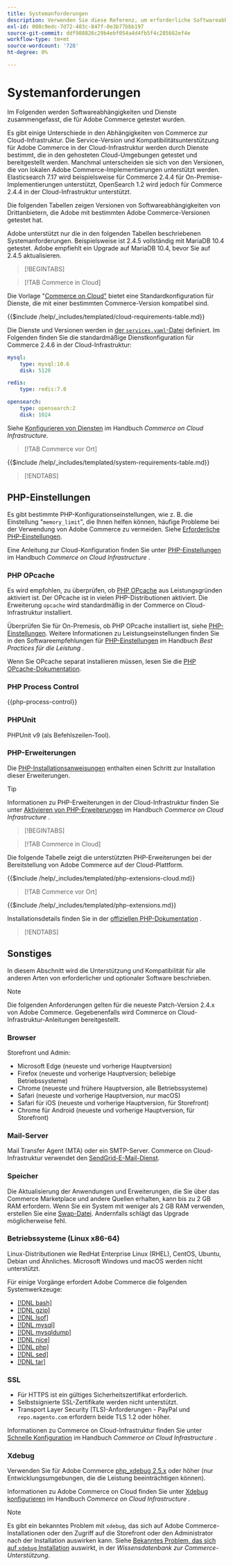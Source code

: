 ```yaml
---
title: Systemanforderungen
description: Verwenden Sie diese Referenz, um erforderliche Softwareabhängigkeiten zu identifizieren, die mit Adobe Commerce-Versionen getestet wurden.
exl-id: 008c9edc-7d72-403c-847f-0e3b77bbb197
source-git-commit: ddf988826c29b4ebf054a4d4fb5f4c285662ef4e
workflow-type: tm+mt
source-wordcount: '728'
ht-degree: 0%

---
```


# Systemanforderungen

Im Folgenden werden Softwareabhängigkeiten und Dienste zusammengefasst, die für Adobe Commerce getestet wurden.

Es gibt einige Unterschiede in den Abhängigkeiten von Commerce zur Cloud-Infrastruktur. Die Service-Version und Kompatibilitätsunterstützung für Adobe Commerce in der Cloud-Infrastruktur werden durch Dienste bestimmt, die in den gehosteten Cloud-Umgebungen getestet und bereitgestellt werden. Manchmal unterscheiden sie sich von den Versionen, die von lokalen Adobe Commerce-Implementierungen unterstützt werden. Elasticsearch 7.17 wird beispielsweise für Commerce 2.4.4 für On-Premise-Implementierungen unterstützt, OpenSearch 1.2 wird jedoch für Commerce 2.4.4 in der Cloud-Infrastruktur unterstützt.

Die folgenden Tabellen zeigen Versionen von Softwareabhängigkeiten von Drittanbietern, die Adobe mit bestimmten Adobe Commerce-Versionen getestet hat.

Adobe unterstützt nur die in den folgenden Tabellen beschriebenen Systemanforderungen. Beispielsweise ist 2.4.5 vollständig mit MariaDB 10.4 getestet. Adobe empfiehlt ein Upgrade auf MariaDB 10.4, bevor Sie auf 2.4.5 aktualisieren.

>[!BEGINTABS]

>[!TAB Commerce in Cloud]

Die Vorlage &quot;[Commerce on Cloud&quot;](https://github.com/magento/magento-cloud) bietet eine Standardkonfiguration für Dienste, die mit einer bestimmten Commerce-Version kompatibel sind.

{{$include /help/_includes/templated/cloud-requirements-table.md}}

Die Dienste und Versionen werden in [der `services.yaml`-Datei](https://github.com/magento/magento-cloud/blob/master/.magento/services.yaml) definiert. Im Folgenden finden Sie die standardmäßige Dienstkonfiguration für Commerce 2.4.6 in der Cloud-Infrastruktur:

```yaml
mysql:
    type: mysql:10.6
    disk: 5120

redis:
    type: redis:7.0

opensearch:
    type: opensearch:2
    disk: 1024
```

Siehe [Konfigurieren von Diensten](https://experienceleague.adobe.com/docs/commerce-cloud-service/user-guide/configure/service/services-yaml.html) im Handbuch _Commerce on Cloud Infrastructure_.

>[!TAB Commerce vor Ort]

{{$include /help/_includes/templated/system-requirements-table.md}}

>[!ENDTABS]

## PHP-Einstellungen

Es gibt bestimmte PHP-Konfigurationseinstellungen, wie z. B. die Einstellung &quot;`memory_limit`&quot;, die Ihnen helfen können, häufige Probleme bei der Verwendung von Adobe Commerce zu vermeiden. Siehe [Erforderliche PHP-Einstellungen](prerequisites/php-settings.md).

Eine Anleitung zur Cloud-Konfiguration finden Sie unter [PHP-Einstellungen](https://experienceleague.adobe.com/docs/commerce-cloud-service/user-guide/configure/app/php-settings.html) im Handbuch _Commerce on Cloud Infrastructure_ .

### PHP OPcache

Es wird empfohlen, zu überprüfen, ob [PHP OPcache](https://www.php.net/manual/en/intro.opcache.php) aus Leistungsgründen aktiviert ist. Der OPcache ist in vielen PHP-Distributionen aktiviert. Die Erweiterung `opcache` wird standardmäßig in der Commerce on Cloud-Infrastruktur installiert.

Überprüfen Sie für On-Premesis, ob PHP OPcache installiert ist, siehe [PHP-Einstellungen](prerequisites/php-settings.md). Weitere Informationen zu Leistungseinstellungen finden Sie in den Softwareempfehlungen für [PHP-Einstellungen](https://experienceleague.adobe.com/docs/commerce-operations/performance-best-practices/software.html#php-settings) im Handbuch _Best Practices für die Leistung_ .

Wenn Sie OPcache separat installieren müssen, lesen Sie die [PHP OPcache-Dokumentation](https://www.php.net/manual/en/opcache.setup.php).

### PHP Process Control

{{php-process-control}}

### PHPUnit

PHPUnit v9 (als Befehlszeilen-Tool).

### PHP-Erweiterungen

Die [PHP-Installationsanweisungen](prerequisites/php-settings.md) enthalten einen Schritt zur Installation dieser Erweiterungen.

>[!TIP]
>
>Informationen zu PHP-Erweiterungen in der Cloud-Infrastruktur finden Sie unter [Aktivieren von PHP-Erweiterungen](https://experienceleague.adobe.com/docs/commerce-cloud-service/user-guide/configure/app/php-settings.html#enable-extensions) im Handbuch _Commerce on Cloud Infrastructure_ .

>[!BEGINTABS]

>[!TAB Commerce in Cloud]

Die folgende Tabelle zeigt die unterstützten PHP-Erweiterungen bei der Bereitstellung von Adobe Commerce auf der Cloud-Plattform.

{{$include /help/_includes/templated/php-extensions-cloud.md}}

>[!TAB Commerce vor Ort]

{{$include /help/_includes/templated/php-extensions.md}}

Installationsdetails finden Sie in der [offiziellen PHP-Dokumentation](https://www.php.net/manual/en/extensions.php) .

>[!ENDTABS]

## Sonstiges

In diesem Abschnitt wird die Unterstützung und Kompatibilität für alle anderen Arten von erforderlicher und optionaler Software beschrieben.

>[!NOTE]
>
>Die folgenden Anforderungen gelten für die neueste Patch-Version 2.4.x von Adobe Commerce. Gegebenenfalls wird Commerce on Cloud-Infrastruktur-Anleitungen bereitgestellt.

### Browser

Storefront und Admin:

- Microsoft Edge (neueste und vorherige Hauptversion)
- Firefox (neueste und vorherige Hauptversion; beliebige Betriebssysteme)
- Chrome (neueste und frühere Hauptversion, alle Betriebssysteme)
- Safari (neueste und vorherige Hauptversion, nur macOS)
- Safari für iOS (neueste und vorherige Hauptversion, für Storefront)
- Chrome für Android (neueste und vorherige Hauptversion, für Storefront)

### Mail-Server

Mail Transfer Agent (MTA) oder ein SMTP-Server. Commerce on Cloud-Infrastruktur verwendet den [SendGrid-E-Mail-Dienst](https://experienceleague.adobe.com/docs/commerce-cloud-service/user-guide/project/sendgrid.html).

### Speicher

Die Aktualisierung der Anwendungen und Erweiterungen, die Sie über das Commerce Marketplace und andere Quellen erhalten, kann bis zu 2 GB RAM erfordern. Wenn Sie ein System mit weniger als 2 GB RAM verwenden, erstellen Sie eine [Swap-Datei](https://support.magento.com/hc/en-us/articles/360032980432). Andernfalls schlägt das Upgrade möglicherweise fehl.

### Betriebssysteme (Linux x86-64)

Linux-Distributionen wie RedHat Enterprise Linux (RHEL), CentOS, Ubuntu, Debian und Ähnliches. Microsoft Windows und macOS werden nicht unterstützt.

Für einige Vorgänge erfordert Adobe Commerce die folgenden Systemwerkzeuge:

- [[!DNL bash]](https://www.gnu.org/software/bash/)
- [[!DNL gzip]](https://www.gzip.org/)
- [[!DNL lsof]](https://linux.die.net/man/8/lsof)
- [[!DNL mysql]](https://www.mysql.com/)
- [[!DNL mysqldump]](https://dev.mysql.com/doc/refman/8.0/en/mysqldump.html)
- [[!DNL nice]](https://linux.die.net/man/1/nice)
- [[!DNL php]](https://www.php.net/)
- [[!DNL sed]](https://www.gnu.org/software/sed/manual/sed.html)
- [[!DNL tar]](https://linux.die.net/man/1/tar)

### SSL

- Für HTTPS ist ein gültiges Sicherheitszertifikat erforderlich.
- Selbstsignierte SSL-Zertifikate werden nicht unterstützt.
- Transport Layer Security (TLS)-Anforderungen - PayPal und `repo.magento.com` erfordern beide TLS 1.2 oder höher.

Informationen zu Commerce on Cloud-Infrastruktur finden Sie unter [Schnelle Konfiguration](https://experienceleague.adobe.com/docs/commerce-cloud-service/user-guide/cdn/setup-fastly/fastly-configuration.html) im Handbuch _Commerce on Cloud Infrastructure_ .

### Xdebug

Verwenden Sie für Adobe Commerce [php_xdebug 2.5.x](https://xdebug.org/download) oder höher (nur Entwicklungsumgebungen, die die Leistung beeinträchtigen können).

Informationen zu Adobe Commerce on Cloud finden Sie unter [Xdebug konfigurieren](https://experienceleague.adobe.com/docs/commerce-cloud-service/user-guide/develop/test/debug.html) im Handbuch _Commerce on Cloud Infrastructure_ .

>[!NOTE]
>
>Es gibt ein bekanntes Problem mit `xdebug`, das sich auf Adobe Commerce-Installationen oder den Zugriff auf die Storefront oder den Administrator nach der Installation auswirken kann. Siehe [Bekanntes Problem, das sich auf `xdebug` Installation](https://experienceleague.adobe.com/docs/commerce-knowledge-base/kb/troubleshooting/miscellaneous/known-issues-that-affect-installation.html) auswirkt, in der _Wissensdatenbank zur Commerce-Unterstützung_.
